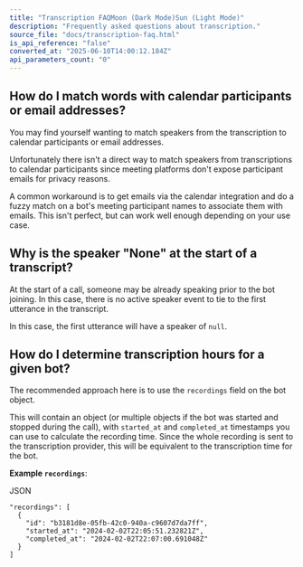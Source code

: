 ```yaml
---
title: "Transcription FAQMoon (Dark Mode)Sun (Light Mode)"
description: "Frequently asked questions about transcription."
source_file: "docs/transcription-faq.html"
is_api_reference: "false"
converted_at: "2025-06-10T14:00:12.184Z"
api_parameters_count: "0"
---
```

## How do I match words with calendar participants or email addresses?

[](#how-do-i-match-words-with-calendar-participants-or-email-addresses)

You may find yourself wanting to match speakers from the transcription to calendar participants or email addresses.

Unfortunately there isn't a direct way to match speakers from transcriptions to calendar participants since meeting platforms don't expose participant emails for privacy reasons.

A common workaround is to get emails via the calendar integration and do a fuzzy match on a bot's meeting participant names to associate them with emails. This isn't perfect, but can work well enough depending on your use case.

## Why is the speaker "None" at the start of a transcript?

[](#why-is-the-speaker-none-at-the-start-of-a-transcript)

At the start of a call, someone may be already speaking prior to the bot joining. In this case, there is no active speaker event to tie to the first utterance in the transcript.

In this case, the first utterance will have a speaker of `null`.

## How do I determine transcription hours for a given bot?

[](#how-do-i-determine-transcription-hours-for-a-given-bot)

The recommended approach here is to use the `recordings` field on the bot object.

This will contain an object (or multiple objects if the bot was started and stopped during the call), with `started_at` and `completed_at` timestamps you can use to calculate the recording time. Since the whole recording is sent to the transcription provider, this will be equivalent to the transcription time for the bot.

**Example `recordings`**:

JSON

```
"recordings": [
  {
    "id": "b3181d8e-05fb-42c0-940a-c9607d7da7ff",
    "started_at": "2024-02-02T22:05:51.232821Z",
    "completed_at": "2024-02-02T22:07:00.691048Z"
  }
]

```
